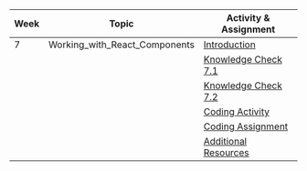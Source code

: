 | Week | Topic                          | Activity & Assignment          |
|------|--------------------------------|--------------------------------|
| 7    | Working_with_React_Components  | [Introduction](./Introduction%20And%20Instructions.pdf)                   |
|      |                                | [Knowledge Check 7.1]()            |
|      |                                | [Knowledge Check 7.2]()            |
|      |                                | [Coding Activity](https://classroom.github.com/a/RuFGl5nS) |
|      |                                | [Coding Assignment](https://classroom.github.com/a/DNYrhDJK) |
|      |                                | [Additional Resources](./Additional%20Resources.pdf)           |

